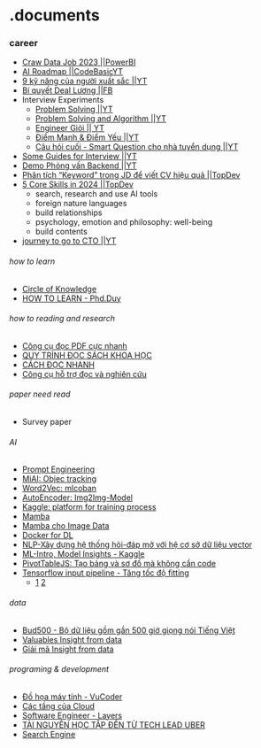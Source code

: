 # .documents
### career 
- [Craw Data Job 2023 ||PowerBI](https://app.powerbi.com/view?r=eyJrIjoiZWI0ZTZjNDUtN2RhNC00MzdjLWI4MDYtZDAyM2FjYzZkMThhIiwidCI6IjJmODVkYzc0LWI2YjQtNDU4NC1iZWVlLWNjZGE3MTQ0NDk3MCIsImMiOjZ9&fbclid=IwAR3YQ2cuf6_cl3hS---NS_stOcIcMfjjJq4cwVONSBgTVTgxzlR7jSD2E1M) 
- [AI Roadmap ||CodeBasicYT](https://youtu.be/MhCHrvfAXlc?si=9PZ3lIYnYWTBBxuw) 
- [9 kỹ năng của người xuất sắc ||YT](https://youtu.be/xGOUYlMmr3c?si=WDXj4GJBMQ-DivJA) 
- [Bí quyết Deal Lương ||FB](https://www.facebook.com/groups/3062609024006762/?multi_permalinks=3520373728230287&ref=share) 
- Interview Experiments 
  - [Problem Solving ||YT](https://youtu.be/555TQFT31jE?si=Qs4JZ1vgs5xtgw2d)
  - [Problem Solving and Algorithm ||YT](https://youtu.be/2_mbXFDlfC4?si=W_XPCKrFw--m_VHE)
  - [Engineer Giỏi || YT](https://youtu.be/0Yz8UrS0OwM?si=r0UUXV56_RjlVCMJ)
  - [Điểm Mạnh & Điểm Yếu ||YT](https://youtu.be/555TQFT31jE?si=fTNi_YJlwJ4OJrKE)
  - [Câu hỏi cuối - Smart Question cho nhà tuyển dụng ||YT](https://youtu.be/QsJ5_DPAa3M?si=xtw_2Gy_iHRZIZ4_)
- [Some Guides for Interview ||YT](https://youtu.be/W8vGnNwrEfA?si=JW6tZ6swVKbx2gBE)
- [Demo Phỏng vấn Backend ||YT](https://youtu.be/9NRt086EIuY?si=MJgzlO_NL-MtR1y8)
- [Phân tích “Keyword” trong JD để viết CV hiệu quả ||TopDev](https://topdev.vn/blog/tim-keyword-trong-jd/)
- [5 Core Skills in 2024 ||TopDev](https://topdev.vn/blog/ky-nang-can-trang-bi-cho-2024/?utm_source=facebook&utm_medium=post&utm_campaign=topdev&utm_term=blog&utm_content=b_ky-nang-can-trang-bi-cho-2024&fbclid=IwAR3EbhMBdnqM5limb-YfBxaU_MPz6ds6_WdHiITQ7X-MGJkEMIpywFC1zy4)
  - search, research and use AI tools
  - foreign nature languages
  - build relationships
  - psychology, emotion and philosophy: well-being 
  - build contents
- [journey to go to CTO ||YT](https://www.youtube.com/watch?v=mmHNowW8l-Y&t=8s)

###### how to learn
- [Circle of Knowledge](https://www.facebook.com/groups/obsidian.secondbrain/permalink/788107569856714/?mibextid=K35XfP)
- [HOW TO LEARN - Phd.Duy](https://uithcm-my.sharepoint.com/:b:/g/personal/22521178_ms_uit_edu_vn/Ec8dTph7-TxDl_aygKcwrd4BPL9cpbd2YDd1AyF6bsH4CQ?e=ntt4OU)
###### how to reading and research
- [Công cụ đọc PDF cực nhanh](https://www.facebook.com/groups/obsidian.secondbrain/permalink/796658805668257/?mibextid=K35XfP) 
- [QUY TRÌNH ĐỌC SÁCH KHOA HỌC](https://www.facebook.com/groups/obsidian.secondbrain/permalink/794161009251370/?mibextid=K35XfP)
- [CÁCH ĐỌC NHANH](https://www.facebook.com/groups/594306492570157/?multi_permalinks=792430142757790&ref=share)
- [Công cụ hỗ trợ đọc và nghiên cứu](https://www.facebook.com/groups/aiartworksvn/permalink/3654210378125153/?mibextid=K35XfP)

###### paper need read 
- Survey paper

###### AI
- [Prompt Engineering](https://www.facebook.com/groups/649228858868758/?multi_permalinks=1857917231333242&ref=share) 
- [MiAI: Objec tracking](https://youtu.be/hzOU9lp4Xng?si=7xUhTYDb0G4n3R5J) 
- [Word2Vec: mlcoban](https://machinelearningcoban.com/tabml_book/ch_embedding/word2vec.html)
- [AutoEncoder: Img2Img-Model](https://www.tensorflow.org/tutorials/generative/autoencoder)
- [Kaggle: platform for training process](https://youtu.be/fXnrFGjSwrY?si=c05v4_qTFZyUExSY)
- [Mamba](https://github.com/QuanHoangNgoc/.documents/blob/main/Mamba.pdf)
- [Mamba cho Image Data](https://www.facebook.com/groups/aivietnam.edu.vn/permalink/1850492688742363/?mibextid=K35XfP) 
- [Docker for DL](https://www.facebook.com/groups/miaigroup/permalink/1595955991175667/?mibextid=K35XfP)
- [NLP-Xây dựng hệ thống hỏi-đáp mở với hệ cơ sở dữ liệu vector](https://www.facebook.com/groups/520212065449550/permalink/1587956062008473/)
- [ML-Intro, Model Insights - Kaggle](https://www.kaggle.com/learn)
- [PivotTableJS: Tạo bảng và sơ đồ mà không cần code](https://github.com/nicolaskruchten/pivottable?fbclid=IwAR1mTagmxkNWiq7AOqWd6CAt-0_5uRMMcUQWgXSUgYK7h0ueV7webrmys-w)
- [Tensorflow input pipeline - Tăng tốc độ fitting](https://youtu.be/VFEOskzhhbc?si=ZBKKU0OB5QK0rj8X)
  - [1](https://youtu.be/4A5vftpj_Pc?si=2ZdZFb0ls8CSqxkZ)
    [2](https://youtu.be/VFEOskzhhbc?si=ZBKKU0OB5QK0rj8X)
###### data 
- [Bud500 - Bộ dữ liệu gồm gần 500 giờ giọng nói Tiếng Việt](https://www.facebook.com/groups/511510259620251/?multi_permalinks=1598826084221991&ref=share) 
- [Valuables Insight from data](https://youtu.be/4VFIYqZ2OTE?si=ryWPInDbKrO_nVvI)
- [Giải mã Insight from data](https://youtu.be/KbkFe1OqrK4?si=C4PuAcFdKp7vIZgt)
###### programing & development 
- [Đồ họa máy tính - VuCoder](https://youtu.be/6d9A9DlI0WI?si=XBt6abhCn7jEbzIY) 
- [Các tầng của Cloud](https://www.facebook.com/share/p/mFP1YkxrWhxeyUpd/?mibextid=K35XfP)
- [Software Engineer - Layers](https://youtu.be/5tqaDRM2nvM?si=lZM15awhABBTPb9D) 
- [TÀI NGUYÊN HỌC TẬP ĐẾN TỪ TECH LEAD UBER](https://github.com/charlax/professional-programming?fbclid=IwAR3n49q5vTIboDzhLDM3hdBvaxIKKhnc9WTu_bBLbGwg7HDLq4TQv9QsonY)
- [Search Engine](https://youtu.be/ihp2twFPfG4?si=bEIqcbUjz98CJGCA)
